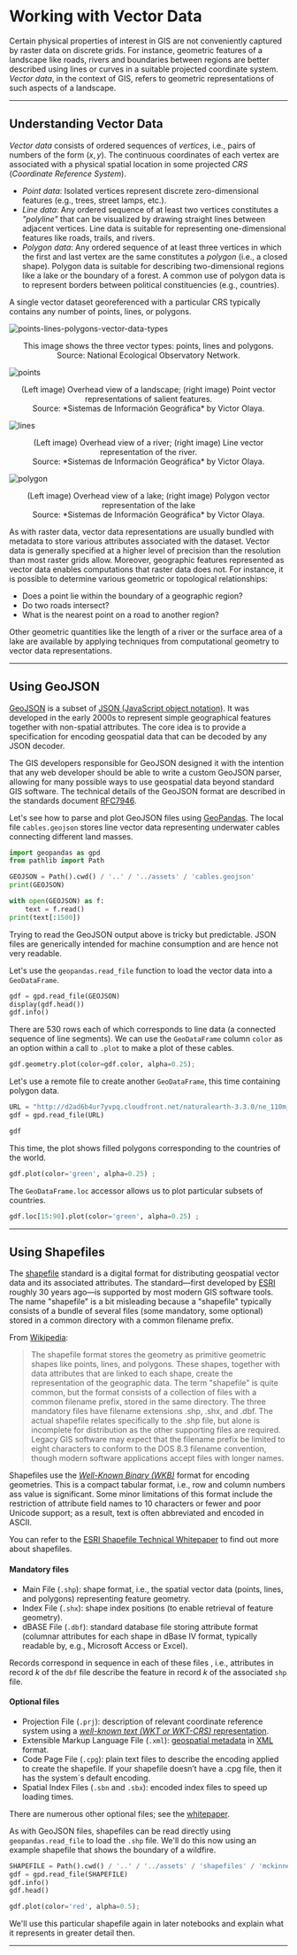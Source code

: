 # Working with Vector Data


Certain physical properties of interest in GIS are not conveniently captured by raster data on discrete grids. For instance, geometric features of a landscape like roads, rivers and boundaries between regions are better described using lines or curves in a suitable projected coordinate system. *Vector data*, in the context of GIS, refers to geometric representations of such aspects of a landscape.


---


## Understanding Vector Data


*Vector data* consists of ordered sequences of *vertices*, i.e., pairs of numbers of the form $(x,y)$. The continuous coordinates of each vertex are associated with a physical spatial location in some projected *CRS* (*Coordinate Reference System*).

+ *Point data*: Isolated vertices represent discrete zero-dimensional features (e.g., trees, street lamps, etc.).
+ *Line data*: Any ordered sequence of at least two vertices constitutes a *"polyline"* that can be visualized by drawing straight lines between adjacent vertices. Line data is suitable for representing one-dimensional features like roads, trails, and rivers.
+ *Polygon data*: Any ordered sequence of at least three vertices in which the first and last vertex are the same constitutes a *polygon* (i.e., a closed shape). Polygon data is suitable for describing two-dimensional regions like a lake or the boundary of a forest. A common use of polygon data is to represent borders between political constituencies (e.g., countries).

A single vector dataset georeferenced with a particular CRS typically contains any number of points, lines, or polygons.

![points-lines-polygons-vector-data-types](../../assets/points-lines-polygons-vector-data-types.png)

<p style="text-align: center;">This image shows the three vector types: points, lines and polygons. Source: National Ecological Observatory Network.
</p>


![points](../../assets/points.png)

<p style="text-align: center;">(Left image) Overhead view of a landscape; (right image) Point vector representations of salient features.<br>Source: *Sistemas de Información Geográfica* by Victor Olaya.
</p>

![lines](../../assets/lines.png)
<p style="text-align: center;">(Left image) Overhead view of a river; (right image) Line vector representation of the river.<br>Source: *Sistemas de Información Geográfica* by Victor Olaya.
</p>

![polygon](../../assets/polygon.png)

<p style="text-align: center;">(Left image) Overhead view of a lake; (right image) Polygon vector representation of the lake<br>Source: *Sistemas de Información Geográfica* by Victor Olaya.
</p>


As with raster data, vector data representations are usually bundled with metadata to store various attributes associated with the dataset. Vector data is generally specified at a higher level of precision than the resolution than most raster grids allow. Moreover, geographic features represented as vector data enables computations that raster data does not. For instance, it is possible to determine various geometric or topological relationships:

+ Does a point lie within the boundary of a geographic region?
+ Do two roads intersect?
+ What is the nearest point on a road to another region?

Other geometric quantities like the length of a river or the surface area of a lake are available by applying techniques from computational geometry to vector data representations.


---


## Using GeoJSON


[GeoJSON](https://geojson.org/) is a subset of [JSON (JavaScript object notation)](https://www.json.org). It was developed in the early 2000s to represent simple geographical features together with non-spatial attributes. The core idea is to provide a specification for encoding geospatial data that can be decoded by any JSON decoder.

The GIS developers responsible for GeoJSON designed it with the intention that any web developer should be able to write a custom GeoJSON parser, allowing for many possible ways to use geospatial data beyond standard GIS software. The technical details of the GeoJSON format are described in the standards document [RFC7946](https://datatracker.ietf.org/doc/html/rfc7946).

Let's see how to parse and plot GeoJSON files using [GeoPandas](https://geopandas.org/en/stable/). The local file `cables.geojson` stores line vector data representing underwater cables connecting different land masses.

```python
import geopandas as gpd
from pathlib import Path

GEOJSON = Path().cwd() / '..' / '../assets' / 'cables.geojson'
print(GEOJSON)
```

```python
with open(GEOJSON) as f:
    text = f.read()
print(text[:1500])
```

Trying to read the GeoJSON output above is tricky but predictable. JSON files are generically intended for machine consumption and are hence not very readable.

Let's use the `geopandas.read_file` function to load the vector data into a `GeoDataFrame`.

```python
gdf = gpd.read_file(GEOJSON)
display(gdf.head())
gdf.info()
```

There are 530 rows each of which corresponds to line data (a connected sequence of line segments). We can use the `GeoDataFrame` column `color` as an option within a call to `.plot` to make a plot of these cables.

```python
gdf.geometry.plot(color=gdf.color, alpha=0.25);
```

Let's use a remote file to create another `GeoDataFrame`, this time containing polygon data.

```python
URL = "http://d2ad6b4ur7yvpq.cloudfront.net/naturalearth-3.3.0/ne_110m_land.geojson"
gdf = gpd.read_file(URL)

gdf
```

This time, the plot shows filled polygons corresponding to the countries of the world.

```python
gdf.plot(color='green', alpha=0.25) ;
```

The `GeoDataFrame.loc` accessor allows us to plot particular subsets of countries.

```python
gdf.loc[15:90].plot(color='green', alpha=0.25) ;
```

---


## Using Shapefiles


The [shapefile](https://en.wikipedia.org/wiki/Shapefile) standard is a digital format for distributing geospatial vector data and its associated attributes. The standard—first developed by [ESRI](https://en.wikipedia.org/wiki/Esri) roughly 30 years ago—is supported by most modern GIS software tools. The name "shapefile" is a bit misleading because a "shapefile" typically consists of a bundle of several files (some mandatory, some optional) stored in a common directory with a common filename prefix.

From [Wikipedia](https://en.wikipedia.org/wiki/Shapefile):

> The shapefile format stores the geometry as primitive geometric shapes like points, lines, and polygons. These shapes, together with data attributes that are linked to each shape, create the representation of the geographic data. The term "shapefile" is quite common, but the format consists of a collection of files with a common filename prefix, stored in the same directory. The three mandatory files have filename extensions .shp, .shx, and .dbf. The actual shapefile relates specifically to the .shp file, but alone is incomplete for distribution as the other supporting files are required. Legacy GIS software may expect that the filename prefix be limited to eight characters to conform to the DOS 8.3 filename convention, though modern software applications accept files with longer names.

Shapefiles use the [*Well-Known Binary (WKB)*](https://libgeos.org/specifications/wkb/) format for encoding geometries. This is a compact tabular format, i.e., row and column numbers ass value is significant. Some minor limitations of this format include the restriction of attribute field names to 10 characters or fewer and poor Unicode support; as a result, text is often abbreviated and encoded in ASCII.

You can refer to the [ESRI Shapefile Technical Whitepaper](https://www.esri.com/content/dam/esrisites/sitecore-archive/Files/Pdfs/library/whitepapers/pdfs/shapefile.pdf) to find out more about shapefiles.


#### Mandatory files


- Main File (`.shp`): shape format, i.e., the spatial vector data (points, lines, and polygons) representing feature geometry.
- Index File (`.shx`): shape index positions (to enable retrieval of feature geometry).
- dBASE File (`.dbf`): standard database file storing attribute format (columnar attributes for each shape in dBase IV format, typically readable by, e.g., Microsoft Access or Excel).

Records correspond in sequence in each of these files , i.e., attributes in record $k$ of the `dbf` file describe the feature in record $k$ of the associated `shp` file.


#### Optional files


- Projection File (`.prj`): description of relevant coordinate reference system using a [*well-known text (WKT or WKT-CRS)*  representation](https://en.wikipedia.org/wiki/Well-known_text_representation_of_coordinate_reference_systems).
- Extensible Markup Language File (`.xml`): [geospatial metadata](https://en.wikipedia.org/wiki/Geospatial_metadata) in [XML](https://en.wikipedia.org/wiki/XML) format.
- Code Page File (`.cpg`): plain text files to describe the encoding applied to create the shapefile. If your shapefile doesn’t have a .cpg file, then it has the system´s default encoding.
- Spatial Index Files (`.sbn` and `.sbx`): encoded index files to speed up loading times.

There are numerous other optional files; see the [whitepaper](https://www.esri.com/content/dam/esrisites/sitecore-archive/Files/Pdfs/library/whitepapers/pdfs/shapefile.pdf).

As with GeoJSON files, shapefiles can be read directly using `geopandas.read_file` to load the `.shp` file. We'll do this now using an example shapefile that shows the boundary of a wildfire.

```python
SHAPEFILE = Path().cwd() / '..' / '../assets' / 'shapefiles' / 'mckinney' / 'McKinney_NIFC.shp'
gdf = gpd.read_file(SHAPEFILE)
gdf.info()
gdf.head()
```

```python
gdf.plot(color='red', alpha=0.5);
```

We'll use this particular shapefile again in later notebooks and explain what it represents in greater detail then.


---
